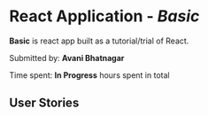 # React Application - *Basic*

**Basic** is react app built as a tutorial/trial of React.

Submitted by: **Avani Bhatnagar**

Time spent: **In Progress** hours spent in total

## User Stories

